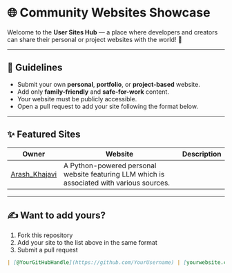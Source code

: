 # 🌐 Community Websites Showcase

Welcome to the **User Sites Hub** — a place where developers and creators can share their personal or project websites with the world! 🚀

---

## 📜 Guidelines

- Submit your own **personal**, **portfolio**, or **project-based** website.
- Add only **family-friendly** and **safe-for-work** content.
- Your website must be publicly accessible.
- Open a pull request to add your site following the format below.

---

## ✨ Featured Sites

| Owner | Website | Description |
|-------|---------|-------------|
| [Arash_Khajavi](https://allchatbotsyouwant.onrender.com/) | A Python-powered personal website featuring LLM which is associated with various sources. |

---

## ✍️ Want to add yours?

1. Fork this repository
2. Add your site to the list above in the same format
3. Submit a pull request

```markdown
| [@YourGitHubHandle](https://github.com/YourUsername) | [yourwebsite.com](https://yourwebsite.com) | A short description of your site. |
